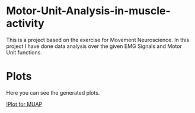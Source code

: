 # Motor-Unit-Analysis-in-muscle-activity
This is a project based on the exercise for Movement Neuroscience. In this project I have done data analysis over the given EMG Signals and Motor Unit functions.

# Plots
Here you can see the generated plots.

[!Plot for MUAP](Plots/MUAP.png)
